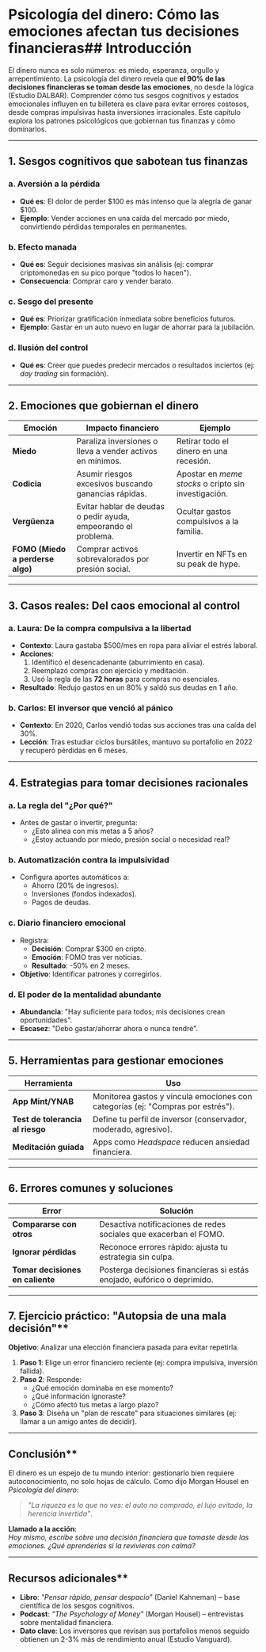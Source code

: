 # Psicología del dinero: Cómo las emociones afectan tus decisiones financieras## Introducción

El dinero nunca es solo números: es miedo, esperanza, orgullo y arrepentimiento. La psicología del dinero revela que **el 90% de las decisiones financieras se toman desde las emociones**, no desde la lógica (Estudio DALBAR). Comprender cómo tus sesgos cognitivos y estados emocionales influyen en tu billetera es clave para evitar errores costosos, desde compras impulsivas hasta inversiones irracionales. Este capítulo explora los patrones psicológicos que gobiernan tus finanzas y cómo dominarlos.

---

## 1. Sesgos cognitivos que sabotean tus finanzas

### a. Aversión a la pérdida

- **Qué es**: El dolor de perder $100 es más intenso que la alegría de ganar $100.  
- **Ejemplo**: Vender acciones en una caída del mercado por miedo, convirtiendo pérdidas temporales en permanentes.  

### b. Efecto manada

- **Qué es**: Seguir decisiones masivas sin análisis (ej: comprar criptomonedas en su pico porque "todos lo hacen").  
- **Consecuencia**: Comprar caro y vender barato.  

### c. Sesgo del presente

- **Qué es**: Priorizar gratificación inmediata sobre beneficios futuros.  
- **Ejemplo**: Gastar en un auto nuevo en lugar de ahorrar para la jubilación.  

### d. Ilusión del control

- **Qué es**: Creer que puedes predecir mercados o resultados inciertos (ej: *day trading* sin formación).  

---

## 2. Emociones que gobiernan el dinero

| **Emoción**                      | **Impacto financiero**                                         | **Ejemplo**                                          |  
|----------------------------------|----------------------------------------------------------------|------------------------------------------------------|  
| **Miedo**                        | Paraliza inversiones o lleva a vender activos en mínimos.      | Retirar todo el dinero en una recesión.              |  
| **Codicia**                      | Asumir riesgos excesivos buscando ganancias rápidas.           | Apostar en *meme stocks* o cripto sin investigación. |  
| **Vergüenza**                    | Evitar hablar de deudas o pedir ayuda, empeorando el problema. | Ocultar gastos compulsivos a la familia.             |  
| **FOMO (Miedo a perderse algo)** | Comprar activos sobrevalorados por presión social.             | Invertir en NFTs en su peak de hype.                 |  

---

## 3. Casos reales: Del caos emocional al control

### a. Laura: De la compra compulsiva a la libertad

- **Contexto**: Laura gastaba $500/mes en ropa para aliviar el estrés laboral.  
- **Acciones**:  
  1. Identificó el desencadenante (aburrimiento en casa).  
  2. Reemplazó compras con ejercicio y meditación.  
  3. Usó la regla de las **72 horas** para compras no esenciales.  
- **Resultado**: Redujo gastos en un 80% y saldó sus deudas en 1 año.  

### b. Carlos: El inversor que venció al pánico

- **Contexto**: En 2020, Carlos vendió todas sus acciones tras una caída del 30%.  
- **Lección**: Tras estudiar ciclos bursátiles, mantuvo su portafolio en 2022 y recuperó pérdidas en 6 meses.  

---

## 4. Estrategias para tomar decisiones racionales

### a. La regla del "¿Por qué?"

- Antes de gastar o invertir, pregunta:  
  - ¿Esto alinea con mis metas a 5 años?  
  - ¿Estoy actuando por miedo, presión social o necesidad real?  

### b. Automatización contra la impulsividad

- Configura aportes automáticos a:  
  - Ahorro (20% de ingresos).  
  - Inversiones (fondos indexados).  
  - Pagos de deudas.  

### c. Diario financiero emocional

- Registra:  
  - **Decisión**: Comprar $300 en cripto.  
  - **Emoción**: FOMO tras ver noticias.  
  - **Resultado**: -50% en 2 meses.  
- **Objetivo**: Identificar patrones y corregirlos.  

### d. El poder de la mentalidad abundante

- **Abundancia**: "Hay suficiente para todos; mis decisiones crean oportunidades".  
- **Escasez**: "Debo gastar/ahorrar ahora o nunca tendré".  

---

## 5. Herramientas para gestionar emociones

| **Herramienta**                  | **Uso**                                                                         |  
|----------------------------------|---------------------------------------------------------------------------------|  
| **App Mint/YNAB**                | Monitorea gastos y vincula emociones con categorías (ej: "Compras por estrés"). |  
| **Test de tolerancia al riesgo** | Define tu perfil de inversor (conservador, moderado, agresivo).                 |  
| **Meditación guiada**            | Apps como *Headspace* reducen ansiedad financiera.                              |  

---

## 6. Errores comunes y soluciones

| **Error**                        | **Solución**                                                            |  
|----------------------------------|-------------------------------------------------------------------------|  
| **Compararse con otros**         | Desactiva notificaciones de redes sociales que exacerban el FOMO.       |  
| **Ignorar pérdidas**             | Reconoce errores rápido: ajusta tu estrategia sin culpa.                |  
| **Tomar decisiones en caliente** | Posterga decisiones financieras si estás enojado, eufórico o deprimido. |  

---

## 7. Ejercicio práctico: "Autopsia de una mala decisión"**

**Objetivo**: Analizar una elección financiera pasada para evitar repetirla.  

1. **Paso 1**: Elige un error financiero reciente (ej: compra impulsiva, inversión fallida).  
2. **Paso 2**: Responde:  
   - ¿Qué emoción dominaba en ese momento?  
   - ¿Qué información ignoraste?  
   - ¿Cómo afectó tus metas a largo plazo?  
3. **Paso 3**: Diseña un "plan de rescate" para situaciones similares (ej: llamar a un amigo antes de decidir).  

---

## Conclusión**

El dinero es un espejo de tu mundo interior: gestionarlo bien requiere autoconocimiento, no solo hojas de cálculo. Como dijo Morgan Housel en *Psicología del dinero*:  
> *"La riqueza es lo que no ves: el auto no comprado, el lujo evitado, la herencia invertida"*.  

**Llamado a la acción**:  
*Hoy mismo, escribe sobre una decisión financiera que tomaste desde las emociones. ¿Qué aprenderías si la revivieras con calma?*  

---

## Recursos adicionales**

- **Libro**: *"Pensar rápido, pensar despacio"* (Daniel Kahneman) – base científica de los sesgos cognitivos.  
- **Podcast**: *"The Psychology of Money"* (Morgan Housel) – entrevistas sobre mentalidad financiera.  
- **Dato clave**: Los inversores que revisan sus portafolios menos seguido obtienen un 2-3% más de rendimiento anual (Estudio Vanguard).  
